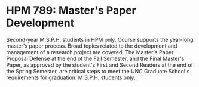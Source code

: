 # HPM 789: Master's Paper Development

Second-year M.S.P.H. students in HPM only. Course supports the year-long master's paper process. Broad topics related to the development and management of a research project are covered. The Master's Paper Proposal Defense at the end of the Fall Semester, and the Final Master's Paper, as approved by the student's First and Second Readers at the end of the Spring Semester, are critical steps to meet the UNC Graduate School's requirements for graduation. M.S.P.H. students only.